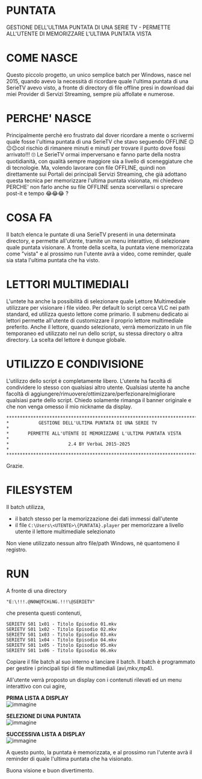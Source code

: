 # PUNTATA
GESTIONE DELL'ULTIMA PUNTATA DI UNA SERIE TV - PERMETTE ALL'UTENTE DI MEMORIZZARE L'ULTIMA PUNTATA VISTA

# COME NASCE
Questo piccolo progetto, un unico semplice batch per Windows, nasce nel 2015, quando avevo la necessità di ricordare quale l'ultima puntata di una SerieTV avevo visto, a fronte di directory di file offline presi in download dai miei Provider di Servizi Streaming, sempre più affollate e numerose.

# PERCHE' NASCE
Principalmente perchè ero frustrato dal dover ricordare a mente o scrivermi quale fosse l'ultima puntata di una SerieTV che stavo seguendo OFFLINE 😉😉😉col rischio di rimanere minuti e minuti per trovare il punto dove fossi arrivato!!! 🙄 Le SerieTV ormai imperversano e fanno parte della nostra quotidianità, con qualità sempre maggiore sia a livello di sceneggiature che di tecnologie. Ma, volendo lavorare con file OFFLINE, quindi non direttamente sui Portali dei principali Servizi Streaming, che già adottano questa tecnica per memorizzare l'ultima puntata visionata, mi chiedevo PERCHE' non farlo anche su file OFFLINE senza scervellarsi o sprecare post-it e tempo 😂😂😂 ?

# COSA FA
Il batch elenca le puntate di una SerieTV presenti in una determinata directory, e permette all'utente, tramite un menu interattivo, di selezionare quale puntata visionare. A fronte della scelta, la puntata viene memorizzata come "vista" e al prossimo run l'utente avrà a video, come reminder, quale sia stata l'ultima puntata che ha visto.

# LETTORI MULTIMEDIALI
L'untete ha anche la possibilità di selezionare quale Lettore Multimediale utilizzare per visionare i file video. Per default lo script cerca VLC nei path standard, ed utilizza questo lettore come primario. Il submenu dedicato ai lettori permette all'utente di customizzare il proprio lettore multimediale preferito. Anche il lettore, quando selezionato, verrà memorizzato in un file temporaneo ed utilizzato nel run dello script, su stessa directory o altra directory. La scelta del lettore è dunque globale.

# UTILIZZO E CONDIVISIONE
L'utilizzo dello script è completamente libero. L'utente ha facoltà di condividere lo stesso con qualsiasi altro utente.
Qualsiasi utente ha anche facoltà di aggiungere/rimuovere/ottimizzare/perfezionare/migliorare qualsiasi parte dello script.
Chiedo solamente rimanga il banner originale e che non venga omesso il mio nickname da display.

```
*****************************************************************************
*           GESTIONE DELL'ULTIMA PUNTATA DI UNA SERIE TV                    *
*       PERMETTE ALL'UTENTE DI MEMORIZZARE L'ULTIMA PUNTATA VISTA           *
*                      2.4 BY VerbaL 2015-2025                              *
*****************************************************************************
```

Grazie.

# FILESYSTEM
Il batch utilizza,
* il batch stesso per la memorizzazione dei dati immessi dall'utente
* il file ```C:\Users\<UTENTE>\{PUNTATA}.player``` per memorizzare a livello utente il lettore multimediale selezionato

Non viene utilizzato nessun altro file/path Windows, nè quantomeno il registro.

# RUN
A fronte di una directory

```"E:\!!!.@N0W@TCHiNG.!!!\@SERIETV"```

che presenta questi contenuti,

```
SERIETV S01 1x01 - Titolo Episodio 01.mkv
SERIETV S01 1x02 - Titolo Episodio 02.mkv
SERIETV S01 1x03 - Titolo Episodio 03.mkv
SERIETV S01 1x04 - Titolo Episodio 04.mkv
SERIETV S01 1x05 - Titolo Episodio 05.mkv
SERIETV S01 1x06 - Titolo Episodio 06.mkv
```

Copiare il file batch al suo interno e lanciare il batch. Il batch è programmato per gestire i principali tipi di file multimediali (avi,mkv,mp4).

All'utente verrà proposto un display con i contenuti rilevati ed un menu interattivo con cui agire,

<b>PRIMA LISTA A DISPLAY</b><br>
![immagine](https://github.com/user-attachments/assets/f1afd671-2326-4906-a0dd-48511adb4d94)<br>

<b>SELEZIONE DI UNA PUNTATA</b><br>
![immagine](https://github.com/user-attachments/assets/91670300-b91b-4514-9f60-760704679c37)<br>

<b>SUCCESSIVA LISTA A DISPLAY</b><br>
![immagine](https://github.com/user-attachments/assets/fa489ea1-d84c-4c00-861d-7efb33abcbc5)<br>

A questo punto, la puntata è memorizzata, e al prossimo run l'utente avrà il reminder di quale l'ultima puntata che ha visionato.

Buona visione e buon divertimento.
